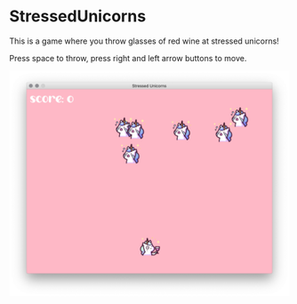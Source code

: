 # StressedUnicorns

This is a game where you throw glasses of red wine at stressed unicorns!

Press space to throw, press right and left arrow buttons to move.

![Screenshot of game](https://github.com/joanncholland/StressedUnicorns/blob/master/stressed-unicorns.png)
